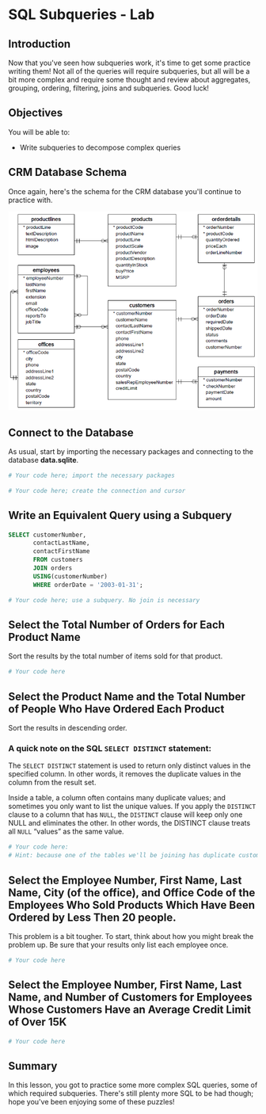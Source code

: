 
# SQL Subqueries - Lab

## Introduction

Now that you've seen how subqueries work, it's time to get some practice writing them! Not all of the queries will require subqueries, but all will be a bit more complex and require some thought and review about aggregates, grouping, ordering, filtering, joins and subqueries. Good luck!  

## Objectives

You will be able to:

* Write subqueries to decompose complex queries

## CRM Database Schema

Once again, here's the schema for the CRM database you'll continue to practice with.

<img src="images/Database-Schema.png" width="600">

## Connect to the Database

As usual, start by importing the necessary packages and connecting to the database **data.sqlite**.


```python
# Your code here; import the necessary packages
```


```python
# Your code here; create the connection and cursor
```

## Write an Equivalent Query using a Subquery

```SQL
SELECT customerNumber,
       contactLastName,
       contactFirstName
       FROM customers
       JOIN orders 
       USING(customerNumber)
       WHERE orderDate = '2003-01-31';
```


```python
# Your code here; use a subquery. No join is necessary 
```

## Select the Total Number of Orders for Each Product Name

Sort the results by the total number of items sold for that product.


```python
# Your code here
```

## Select the Product Name and the  Total Number of People Who Have Ordered Each Product

Sort the results in descending order.

### A quick note on the SQL  `SELECT DISTINCT` statement:

The `SELECT DISTINCT` statement is used to return only distinct values in the specified column. In other words, it removes the duplicate values in the column from the result set.

Inside a table, a column often contains many duplicate values; and sometimes you only want to list the unique values. If you apply the `DISTINCT` clause to a column that has `NULL`, the `DISTINCT` clause will keep only one NULL and eliminates the other. In other words, the DISTINCT clause treats all `NULL` “values” as the same value.


```python
# Your code here:
# Hint: because one of the tables we'll be joining has duplicate customer numbers, you should use DISTINCT
```

## Select the Employee Number, First Name, Last Name, City (of the office), and Office Code of the Employees Who Sold Products Which Have Been Ordered by Less Then 20 people.

This problem is a bit tougher. To start, think about how you might break the problem up. Be sure that your results only list each employee once.


```python
# Your code here
```

## Select the Employee Number, First Name, Last Name, and Number of Customers for Employees Whose Customers Have an Average Credit Limit of Over 15K


```python
# Your code here
```

## Summary

In this lesson, you got to practice some more complex SQL queries, some of which required subqueries. There's still plenty more SQL to be had though; hope you've been enjoying some of these puzzles!
